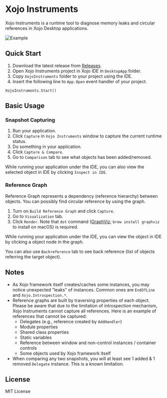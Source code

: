 # Xojo Instruments

Xojo Instruments is a runtime tool to diagnose memory leaks and circular references in Xojo Desktop applications.

![Example](https://github.com/kmaehashi/XojoInstruments/raw/master/docs/example_eddies_electronics.png)

## Quick Start

1. Download the latest release from [Releases](https://github.com/kmaehashi/XojoInstruments/releases).
1. Open Xojo Instruments project in Xojo IDE in `DesktopApp` folder.
1. Copy `XojoInstruments` folder to your project using the IDE.
1. Insert the following line to `App.Open` event handler of your project.

```
XojoInstruments.Start()
```

## Basic Usage

### Snapshot Capturing

1. Run your application.
1. Click `Capture` in `Xojo Instruments` window to capture the current runtime status.
1. Do something in your application.
1. Click `Capture & Compare`.
1. Go to `Comparison` tab to see what objects has been added/removed.

While running your application under the IDE, you can also view the selected object in IDE by clicking `Inspect in IDE`.

### Reference Graph

Reference Graph represents a dependency (reference hierarchy) between objects.
You can possibly find circular reference by using the graph.

1. Turn on `Build Reference Graph` and click `Capture`.
1. Go to `Visualization` tab.
1. Click `Render`.
   Note that `dot` command ([GraphViz](http://www.graphviz.org/download/); `brew install graphviz` to install on macOS) is required.

While running your application under the IDE, you can view the object in IDE by clicking a object node in the graph.

You can also use `Backreference` tab to see back reference (list of objects referring the target object).

## Notes

* As Xojo framework itself creates/caches some instances, you may notice unexpected "leaks" of instances.
  Common ones are `EndOfLine` and `Xojo.Introspection.*`.
* Reference graphs are built by traversing properties of each object.
  Please be aware that due to the limitation of introspection mechanism, Xojo Instruments cannot capture all references.
  Here is an example of references that cannot be captured:
    * Delegates (e.g., reference created by `AddHandler`)
    * Module properties
    * Shared class properties
    * Static variables
    * Reference between window and non-control instances / container controls
    * Some objects used by Xojo framework itself
* When comparing any two snapshots, you will at least see 1 added & 1 removed `Delegate` instance.
  This is a known limitation.

## License

MIT License
